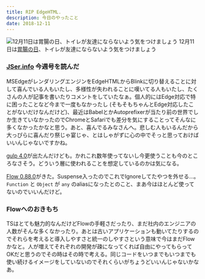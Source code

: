 ```yaml
---
title: RIP EdgeHTML.
description: 今日のやったこと
date: 2018-12-11
---
```


![12月11日は[胃腸の日](http://www.nnh.to/12/11.html)、トイレが友達にならないよう気をつけましょう](https://cdn-images-1.medium.com/max/800/1*FFHVXD6wWspjD_exTeLfqw.png)
12月11日は[胃腸の日](http://www.nnh.to/12/11.html)、トイレが友達にならないよう気をつけましょう

### [JSer.info](https://jser.info/2018/12/11/gulp-4msedgechromium/) 今週号を読んだ

MSEdgeがレンダリングエンジンをEdgeHTMLからBlinkに切り替えることに対して喜んでいる人もいたし、多様性が失われることに嘆いてる人もいたし、たくさんの人が記事を書いたりコメントをしていたなぁ。個人的にはEdge対応で特に困ったことなど今まで一度もなかったし (そもそもちゃんとEdge対応したことがないだけなんだけど)、最近はBabelとかAutoprefixerが当たり前の世界でしか生きていなかったのでChromeとSafariでも差分を気にすることってそんなに多くなかったかなと思う。あと、喜んでるみなさんへ。悲しむ人もいるんだから大っぴらに喜んだり祭じゃ宴じゃ、とはしゃがずに心の中でそっと思っておけばいいんじゃないですかね。

[gulp 4.0](https://medium.com/gulpjs/92c6cd4beb45)が出たんだけども。かれこれ数年使ってないし今更使うことも今のところなさそう。どういう層に使われることを想定しているのかは気になる。

[Flow 0.88.0](https://github.com/facebook/flow/releases/tag/v0.88.0)がきた。Suspense入ったのでこれでIgnoreしてたやつを外せる…。 `Function` と `Object` が `any` のaliasになったとのこと、まあ今はほとんど使ってないのでいいんだけど。

### Flowへのおきもち

TSはとても魅力的なんだけどFlowの手軽さだったり、まだ社内のエンジニアの人数がそんな多くなかったり。あとは古いアプリケーションも動いてたりするのでそれらを考えると導入しやすさと統一のしやすさという意味で今はまだFlowかなと。人が増えてそれぞれの開発が疎になってくれば自由にやってもらってOKだと思うのでその時はその時で考える。同じコードをいつまでもいつまでも使い続けるイメージをしていないのでそれくらいがちょうどいいんじゃないかなあ。

